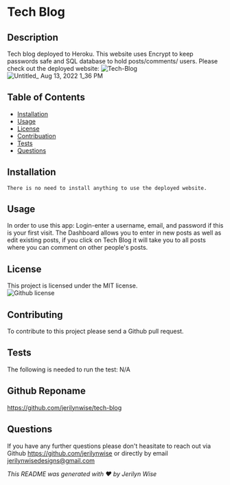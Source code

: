 # Tech Blog
  ## Description

  Tech blog deployed to Heroku. This website uses Encrypt to keep passwords safe and SQL database to hold posts/comments/ users. Please check out the deployed website: ![Tech-Blog]( https://nameless-cove-30065.herokuapp.com/)
  ![Untitled_ Aug 13, 2022 1_36 PM](https://user-images.githubusercontent.com/102970872/184506859-254175b6-2bc3-4e67-9cc8-c7e9c89fca00.gif)
  </br>
  



  ## Table of Contents

  * [Installation](#installation)</br>
  * [Usage](#usage)</br>
  * [License](#license)</br>
  * [Contribuation](#contributing)</br>
  * [Tests](#tests)</br>
  * [Questions](#questions)</br>

  ## Installation
    There is no need to install anything to use the deployed website.

  ## Usage
  In order to use this app:
  Login-enter a username, email, and password if this is your first visit. The Dashboard allows you to enter in new posts as well as edit existing posts, if you click on Tech Blog it will take you to all posts where you can comment on other people's posts.

  ## License
  This project is licensed under the MIT license.</br>
  ![Github license](https://img.shields.io/badge/license-MIT-blue.svg)

  ## Contributing
  To contribute to this project please send a Github pull request.

  ## Tests 
  The following is needed to run the test: N/A

  ## Github Reponame
  https://github.com/jerilynwise/tech-blog

  ## Questions 
  If you have any further questions please don't heasitate to reach out via Github https://github.com/jerilynwise or directly by email jerilynwisedesigns@gmail.com
 

  _This README was generated with ❤️ by Jerilyn Wise_ 

